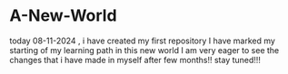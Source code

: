 # A-New-World
today 08-11-2024 , i have created my first repository
I have marked my starting of my learning path in this new world
I am very eager to see the changes that i have made in myself after few months!!
stay tuned!!!
